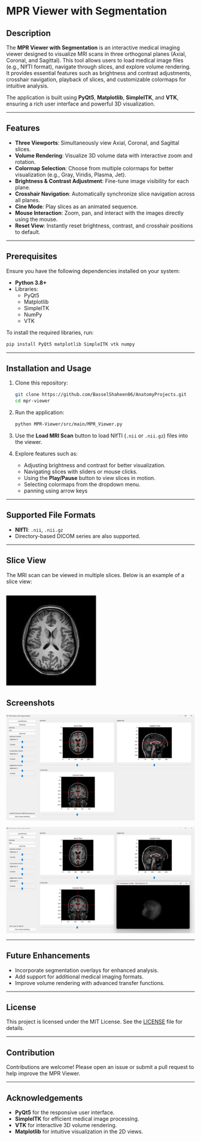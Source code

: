 # MPR Viewer with Segmentation

## Description

The **MPR Viewer with Segmentation** is an interactive medical imaging viewer designed to visualize MRI scans in three orthogonal planes (Axial, Coronal, and Sagittal). This tool allows users to load medical image files (e.g., NIfTI format), navigate through slices, and explore volume rendering. It provides essential features such as brightness and contrast adjustments, crosshair navigation, playback of slices, and customizable colormaps for intuitive analysis.

The application is built using **PyQt5**, **Matplotlib**, **SimpleITK**, and **VTK**, ensuring a rich user interface and powerful 3D visualization.

---

## Features

- **Three Viewports**: Simultaneously view Axial, Coronal, and Sagittal slices.
- **Volume Rendering**: Visualize 3D volume data with interactive zoom and rotation.
- **Colormap Selection**: Choose from multiple colormaps for better visualization (e.g., Gray, Viridis, Plasma, Jet).
- **Brightness & Contrast Adjustment**: Fine-tune image visibility for each plane.
- **Crosshair Navigation**: Automatically synchronize slice navigation across all planes.
- **Cine Mode**: Play slices as an animated sequence.
- **Mouse Interaction**: Zoom, pan, and interact with the images directly using the mouse.
- **Reset View**: Instantly reset brightness, contrast, and crosshair positions to default.

---

## Prerequisites

Ensure you have the following dependencies installed on your system:

- **Python 3.8+**
- Libraries:
  - PyQt5
  - Matplotlib
  - SimpleITK
  - NumPy
  - VTK

To install the required libraries, run:

```bash
pip install PyQt5 matplotlib SimpleITK vtk numpy
```

---

## Installation and Usage

1. Clone this repository:

   ```bash
   git clone https://github.com/BasselShaheen06/AnatomyProjects.git
   cd mpr-viewer
   ```

2. Run the application:

   ```bash
   python MPR-Viewer/src/main/MPR_Viewer.py
   ```

3. Use the **Load MRI Scan** button to load NIfTI (`.nii` or `.nii.gz`) files into the viewer.

4. Explore features such as:

   - Adjusting brightness and contrast for better visualization.
   - Navigating slices with sliders or mouse clicks.
   - Using the **Play/Pause** button to view slices in motion.
   - Selecting colormaps from the dropdown menu.
   - panning using arrow keys

---

## Supported File Formats

- **NIfTI**: `.nii`, `.nii.gz`
- Directory-based DICOM series are also supported.

---
## Slice View

The MRI scan can be viewed in multiple slices. Below is an example of a slice view:

![Axial slice View](MPR-Viewer\Docs\Brain_Views\axial_slice.jpg)
---

## Screenshots

![Axial, Coronal, and Sagittal slices in synchronized crosshair mode](MPR-Viewer\screenshots\Screenshot3.png)

![Axial, Coronal, and Sagittal slices in synchronized crosshair mode in addition to the 3d volume](MPR-Viewer\screenshots\Screenshot1.png)

---

## Future Enhancements

- Incorporate segmentation overlays for enhanced analysis.
- Add support for additional medical imaging formats.
- Improve volume rendering with advanced transfer functions.

---

## License

This project is licensed under the MIT License. See the [LICENSE](License) file for details.

---

## Contribution

Contributions are welcome! Please open an issue or submit a pull request to help improve the MPR Viewer.

---

## Acknowledgements

- **PyQt5** for the responsive user interface.
- **SimpleITK** for efficient medical image processing.
- **VTK** for interactive 3D volume rendering.
- **Matplotlib** for intuitive visualization in the 2D views.

